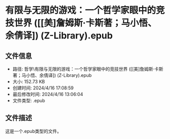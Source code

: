 ﻿# 有限与无限的游戏：一个哲学家眼中的竞技世界 ([[美]詹姆斯·卡斯著；马小悟、余倩译]) (Z-Library).epub

## 文件信息
- 路径: 哲学\有限与无限的游戏：一个哲学家眼中的竞技世界 ([[美]詹姆斯·卡斯著；马小悟、余倩译]) (Z-Library).epub
- 大小: 152.73 KB
- 创建时间: 2024/4/16 17:08:59
- 最后修改时间: 2024/4/16 13:06:04
- 文件类型: .epub

## 文件描述
这是一个.epub类型的文件。

